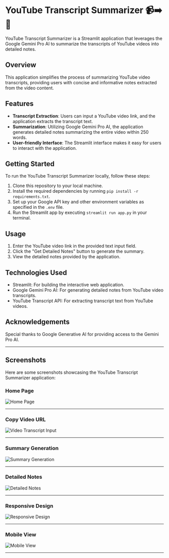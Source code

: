 # YouTube Transcript Summarizer 📹➡️📝

YouTube Transcript Summarizer is a Streamlit application that leverages the Google Gemini Pro AI to summarize the transcripts of YouTube videos into detailed notes.

## Overview

This application simplifies the process of summarizing YouTube video transcripts, providing users with concise and informative notes extracted from the video content.

## Features

- **Transcript Extraction**: Users can input a YouTube video link, and the application extracts the transcript text.
- **Summarization**: Utilizing Google Gemini Pro AI, the application generates detailed notes summarizing the entire video within 250 words.
- **User-friendly Interface**: The Streamlit interface makes it easy for users to interact with the application.

## Getting Started

To run the YouTube Transcript Summarizer locally, follow these steps:

1. Clone this repository to your local machine.
2. Install the required dependencies by running `pip install -r requirements.txt`.
3. Set up your Google API key and other environment variables as specified in the `.env` file.
4. Run the Streamlit app by executing `streamlit run app.py` in your terminal.

## Usage

1. Enter the YouTube video link in the provided text input field.
2. Click the "Get Detailed Notes" button to generate the summary.
3. View the detailed notes provided by the application.

## Technologies Used

- Streamlit: For building the interactive web application.
- Google Gemini Pro AI: For generating detailed notes from YouTube video transcripts.
- YouTube Transcript API: For extracting transcript text from YouTube videos.

## Acknowledgements

Special thanks to Google Generative AI for providing access to the Gemini Pro AI.

---

## Screenshots

Here are some screenshots showcasing the YouTube Transcript Summarizer application:

### Home Page

![Home Page](https://github.com/GaneshPatilDS/youtube-transcript-summarizer/assets/123234894/f3d6377a-42c9-4e69-aa1c-1cdd4c049b8e)

---

### Copy Video URL

![Video Transcript Input](https://github.com/GaneshPatilDS/youtube-transcript-summarizer/assets/123234894/9a44e3af-7a64-4940-8869-a48be7f58762)

---

### Summary Generation

![Summary Generation](https://github.com/GaneshPatilDS/youtube-transcript-summarizer/assets/123234894/b61a08ea-f903-48e3-b147-de3d6178733e)

---

### Detailed Notes

![Detailed Notes](https://github.com/GaneshPatilDS/youtube-transcript-summarizer/assets/123234894/8566d522-1e28-4fd4-b3ac-20c695798697)

---

### Responsive Design

![Responsive Design](https://github.com/GaneshPatilDS/youtube-transcript-summarizer/assets/123234894/89a22b84-8c9c-423e-8060-7bf908c7d27e)

---

### Mobile View

![Mobile View](https://github.com/GaneshPatilDS/youtube-transcript-summarizer/assets/123234894/56a67e8f-259a-4661-be2d-ba7f0c26b652)

---


